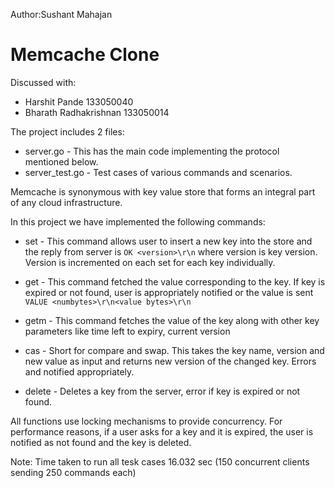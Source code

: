 Author:Sushant Mahajan
# Memcache Clone

Discussed with:
* Harshit Pande			133050040
* Bharath Radhakrishnan	133050014

The project includes 2 files:
* server.go - This has the main code implementing the protocol mentioned below.
* server_test.go - Test cases of various commands and scenarios.

Memcache is synonymous with key value store that forms an integral part of any cloud infrastructure.

In this project we have implemented the following commands:

* set - This command allows user to insert a new key into the store and the reply from server is `OK <version>\r\n` where version is key version. Version is incremented on each set for each key individually.

* get - This command fetched the value corresponding to the key. If key is expired or not found, user is appropriately notified or the value is sent `VALUE <numbytes>\r\n<value bytes>\r\n`

* getm - This command fetches the value of the key along with other key parameters like time left to expiry, current version

* cas - Short for compare and swap. This takes the key name, version and new value as input and returns new version of the changed key. Errors and notified appropriately.

* delete - Deletes a key from the server, error if key is expired or not found.

All functions use locking mechanisms to provide concurrency. For performance reasons, if a user asks for a key and it is expired, the user is notified as not found and the key is deleted.

Note: Time taken to run all tesk cases 16.032 sec (150 concurrent clients sending 250 commands each)